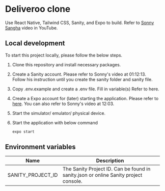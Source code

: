 # Deliveroo clone

Use React Native, Tailwind CSS, Sanity, and Expo to build. Refer to [Sonny Sangha](https://www.youtube.com/watch?v=AkEnidfZnCU) video in YouTube.

## Local development

To start this project locally, please follow the below steps.

1. Clone this repository and install necessary packages.

2. Create a Sanity account. Please refer to Sonny's video at 01:12:13. Follow his instruction until you create the sanity folder and sanity file.

3. Copy .env.example and create a .env file. Fill in variable(s) Refer to here.

4. Create a Expo account for (later) starting the application. Please refer to [here](https://expo.dev/signup). You can also refer to Sonny's video at 12:03.

5. Start the simulator/ emulator/ physical device.

6. Start the application with below command

   ```bash
   expo start
   ```

## Environment variables

| Name              | Description                                                                          |
| ----------------- | ------------------------------------------------------------------------------------ |
| SANITY_PROJECT_ID | The Sanity Project ID. Can be found in sanity.json or online Sanity project console. |
